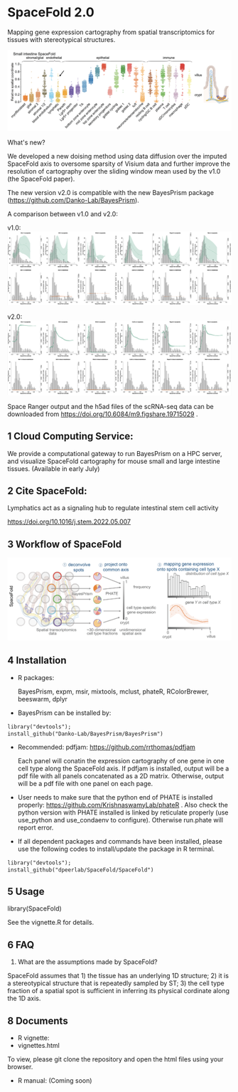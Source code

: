 SpaceFold 2.0
========

Mapping gene expression cartography from spatial transcriptomics for tissues with stereotypical structures.

<img src="img/SI.png">

What's new?

We developed a new doising method using data diffusion over the imputed SpaceFold axis to oversome sparsity of Visium data and further improve the resolution of cartography over the sliding window mean used by the v1.0 (the SpaceFold paper).   

The new version v2.0 is compatible with the new BayesPrism package (https://github.com/Danko-Lab/BayesPrism).


A comparison between v1.0 and v2.0:

v1.0:
<img src="img/v1.0.png">

v2.0:
<img src="img/v2.0.png">

Space Ranger output and the h5ad files of the scRNA-seq data can be downloaded from https://doi.org/10.6084/m9.figshare.19715029 . 


1 Cloud Computing Service:
---------------

We provide a computational gateway to run BayesPrism on a HPC server, and visualize SpaceFold cartography for mouse small and large intestine tissues. (Available in early July)


2 Cite SpaceFold:
-----------

Lymphatics act as a signaling hub to regulate intestinal stem cell activity

https://doi.org/10.1016/j.stem.2022.05.007

3 Workflow of SpaceFold
--------

<img src="img/workflow.png">

4 Installation
--------

* R packages:
	
	BayesPrism, expm, msir, mixtools, mclust, phateR, RColorBrewer, beeswarm, dplyr

* BayesPrism can be installed by:

```````
library("devtools");
install_github("Danko-Lab/BayesPrism/BayesPrism")
```````

* Recommended:
    pdfjam: https://github.com/rrthomas/pdfjam
    
    Each panel will conatin the expression cartography of one gene in one cell type along the SpaceFold axis. If pdfjam is installed, output will be a pdf file with all panels concatenated as a 2D matrix. Otherwise, output will be a pdf file with one panel on each page. 
    
* User needs to make sure that the python end of PHATE is installed properly: https://github.com/KrishnaswamyLab/phateR . Also check the python version with PHATE installed is linked by reticulate properly (use use_python and use_condaenv to configure). Otherwise run.phate will report error.
    
* If all dependent packages and commands have been installed, please use the following codes to install/update the package in R terminal. 

```````
library("devtools");
install_github("dpeerlab/SpaceFold/SpaceFold")
```````


5 Usage
----------
library(SpaceFold)

See the vignette.R for details.

	
6 FAQ 
----------------------------------------------------------------------
1) What are the assumptions made by SpaceFold?

SpaceFold assumes that 1) the tissue has an underlying 1D structure; 2) it is a  stereotypical structure that is repeatedly sampled by ST; 3) the cell type fraction of a spatial spot is sufficient in inferring its physical cordinate along the 1D axis.


8 Documents
----------

* R vignette:
* vignettes.html

To view, please git clone the repository and open the html files using your browser.


* R manual:
 (Coming soon)
